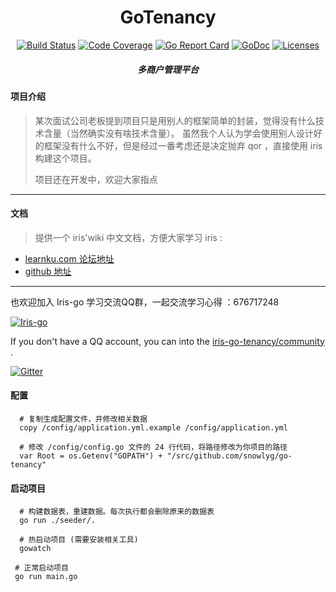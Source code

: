 <h1 align="center">GoTenancy</h1>

<div align="center">
    <a href="https://travis-ci.org/snowlyg/go-tenancy"><img src="https://travis-ci.org/snowlyg/go-tenancy.svg?branch=master" alt="Build Status"></a>
    <a href="https://codecov.io/gh/snowlyg/go-tenancy"><img src="https://codecov.io/gh/snowlyg/go-tenancy/branch/master/graph/badge.svg" alt="Code Coverage"></a>
    <a href="https://goreportcard.com/report/github.com/snowlyg/go-tenancy"><img src="https://goreportcard.com/badge/github.com/snowlyg/go-tenancy" alt="Go Report Card"></a>
    <a href="https://godoc.org/github.com/snowlyg/go-tenancy"><img src="https://godoc.org/github.com/snowlyg/go-tenancy?status.svg" alt="GoDoc"></a>
    <a href="https://github.com/snowlyg/go-tenancy/blob/master/LICENSE"><img src="https://img.shields.io/github/license/snowlyg/go-tenancy" alt="Licenses"></a>
    <h5 align="center">多商户管理平台</h5>
</div>

#### 项目介绍  
>
> 某次面试公司老板提到项目只是用别人的框架简单的封装，觉得没有什么技术含量（当然确实没有啥技术含量）。
> 虽然我个人认为学会使用别人设计好的框架没有什么不好，但是经过一番考虑还是决定抛弃 qor ，直接使用 iris 构建这个项目。
>
> 项目还在开发中，欢迎大家指点
---

#### 文档
> 提供一个 iris'wiki 中文文档，方便大家学习 iris : 

- [learnku.com 论坛地址](https://learnku.com/docs/iris-wiki/v12)
- [github 地址](https://github.com/snowlyg/iris/wiki)


---
也欢迎加入 Iris-go 学习交流QQ群，一起交流学习心得 ：676717248 

<a target="_blank" href="//shang.qq.com/wpa/qunwpa?idkey=cc99ccf86be594e790eacc91193789746af7df4a88e84fe949e61e5c6d63537c"><img border="0" src="http://pub.idqqimg.com/wpa/images/group.png" alt="Iris-go" title="Iris-go"></a>

If you don't have a QQ account, you can into the [iris-go-tenancy/community](https://gitter.im/iris-go-tenancy/community?utm_source=share-link&utm_medium=link&utm_campaign=share-link) .

[![Gitter](https://badges.gitter.im/iris-go-tenancy/community.svg)](https://gitter.im/iris-go-tenancy/community?utm_source=badge&utm_medium=badge&utm_campaign=pr-badge) 


#### 配置

```shell script
  # 复制生成配置文件，并修改相关数据 
  copy /config/application.yml.example /config/application.yml

  # 修改 /config/config.go 文件的 24 行代码，将路径修改为你项目的路径
  var Root = os.Getenv("GOPATH") + "/src/github.com/snowlyg/go-tenancy"

```
 

#### 启动项目

```shell script
  # 构建数据表，重建数据。每次执行都会删除原来的数据表   
  go run ./seeder/.

  # 热启动项目 (需要安装相关工具)
  gowatch

 # 正常启动项目
 go run main.go

```
 

